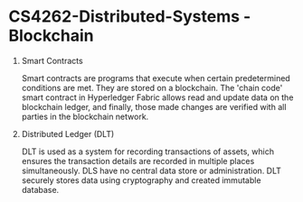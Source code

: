 
# CS4262-Distributed-Systems - Blockchain

1.	Smart Contracts

    Smart contracts are programs that execute when certain predetermined conditions are met. They are stored on a blockchain. The 'chain code' smart contract in Hyperledger Fabric allows read and update data on the blockchain ledger, and finally, those made changes are verified with all parties in the blockchain network.

2.	Distributed Ledger (DLT)

    DLT is used as a system for recording transactions of assets, which ensures the transaction details are recorded in multiple places simultaneously. DLS have no central data store or administration. DLT securely stores data using cryptography and created immutable database. 

